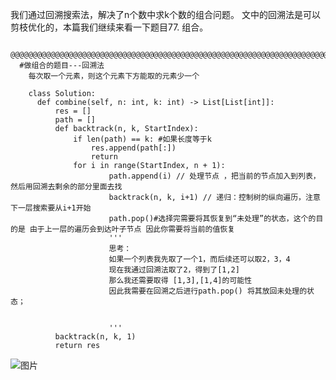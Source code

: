 我们通过回溯搜索法，解决了n个数中求k个数的组合问题。
文中的回溯法是可以剪枝优化的，本篇我们继续来看一下题目77. 组合。
    
      @@@@@@@@@@@@@@@@@@@@@@@@@@@@@@@@@@@@@@@@@@@@@@@@@@@@@@@@@@@@@@@@@@@@@@@@@@@@@@@@
      #做组合的题目---回溯法
        每次取一个元素，则这个元素下方能取的元素少一个
        
        class Solution:
          def combine(self, n: int, k: int) -> List[List[int]]:
              res = []
              path = []
              def backtrack(n, k, StartIndex):
                  if len(path) == k: #如果长度等于k
                      res.append(path[:])
                      return
                  for i in range(StartIndex, n + 1):
                          path.append(i) // 处理节点 ，把当前的节点加入到列表，然后用回溯去剩余的部分里面去找
                          backtrack(n, k, i+1) // 递归：控制树的纵向遍历，注意下一层搜索要从i+1开始
                          path.pop()#选择完需要将其恢复到“未处理”的状态，这个的目的是 由于上一层的遍历会到达叶子节点 因此你需要将当前的值恢复
                          '''
                          思考：
                          如果一个列表我先取了一个1，而后续还可以取2，3，4
                          现在我通过回溯法取了2，得到了[1,2]
                          那么我还需要取得 [1,3],[1,4]的可能性
                          因此我需要在回溯之后进行path.pop() 将其放回未处理的状态；
                          
                          
                          '''
              backtrack(n, k, 1)
              return res
![图片](https://user-images.githubusercontent.com/38878365/187054232-bab27036-a206-4c52-ada9-1c241d4572f8.png)
